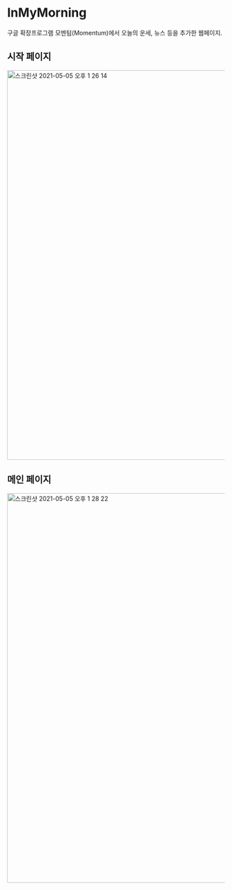 # InMyMorning
구글 확장프로그램 모멘텀(Momentum)에서 오늘의 운세, 뉴스 등을 추가한 웹페이지. 

시작 페이지 
-------------
<img width="900" alt="스크린샷 2021-05-05 오후 1 26 14" src="https://user-images.githubusercontent.com/67946956/117096976-78a1a280-ada5-11eb-8d81-286a325950a7.png">

메인 페이지 
-------------
<img width="900" alt="스크린샷 2021-05-05 오후 1 28 22" src="https://user-images.githubusercontent.com/67946956/117097138-c5857900-ada5-11eb-94ed-d068298c97ce.png">
